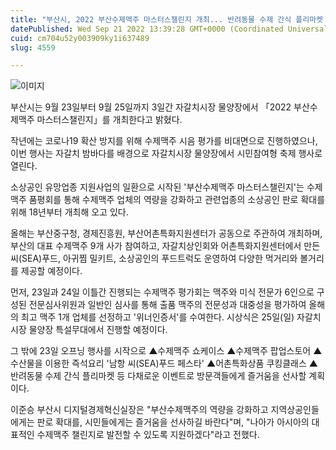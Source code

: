 ```yaml
---
title: "부산시, 2022 부산수제맥주 마스터스챌린지 개최... 반려동물 수제 간식 플리마켓 등 다채로운 행사 진행"
datePublished: Wed Sep 21 2022 13:39:28 GMT+0000 (Coordinated Universal Time)
cuid: cm704u52y003909ky1i637489
slug: 4559

---
```



![이미지](https://cdn.hashnode.com/res/hashnode/image/upload/v1739257209302/a153e73e-5aca-4e82-849f-89c151cf674d.png)

부산시는 9월 23일부터 9월 25일까지 3일간 자갈치시장 물양장에서 「2022 부산수제맥주 마스터스챌린지」를 개최한다고 밝혔다.

작년에는 코로나19 확산 방지를 위해 수제맥주 시음 평가를 비대면으로 진행하였으나, 이번 행사는 자갈치 밤바다를 배경으로 자갈치시장 물양장에서 시민참여형 축제 행사로 열린다.

소상공인 유망업종 지원사업의 일환으로 시작된 '부산수제맥주 마스터스챌린지'는 수제맥주 품평회를 통해 수제맥주 업체의 역량을 강화하고 관련업종의 소상공인 판로 확대를 위해 18년부터 개최해 오고 있다.

올해는 부산중구청, 경제진흥원, 부산어촌특화지원센터가 공동으로 주관하여 개최하며, 부산의 대표 수제맥주 9개 사가 참여하고, 자갈치상인회와 어촌특화지원센터에서 만든 씨(SEA)푸드, 아귀찜 밀키트, 소상공인의 푸드트럭도 운영하여 다양한 먹거리와 볼거리를 제공할 예정이다.

먼저, 23일과 24일 이틀간 진행되는 수제맥주 평가회는 맥주와 미식 전문가 6인으로 구성된 전문심사위원과 일반인 심사를 통해 출품 맥주의 전문성과 대중성을 평가하여 올해의 최고 맥주 1개 업체를 선정하고 '위너인증서'를 수여한다. 시상식은 25일(일) 자갈치시장 물양장 특설무대에서 진행할 예정이다.

그 밖에 23일 오프닝 행사를 시작으로 ▲수제맥주 쇼케이스 ▲수제맥주 팝업스토어 ▲수산물을 이용한 즉석요리 '남항 씨(SEA)푸드 페스타' ▲어촌특화상품 쿠킹클래스 ▲반려동물 수제 간식 플리마켓 등 다채로운 이벤트로 방문객들에게 즐거움을 선사할 계획이다.

이준승 부산시 디지털경제혁신실장은 "부산수제맥주의 역량을 강화하고 지역상공인들에게는 판로 확대를, 시민들에게는 즐거움을 선사하길 바란다"며, "나아가 아시아의 대표적인 수제맥주 챌린지로 발전할 수 있도록 지원하겠다"라고 전했다.